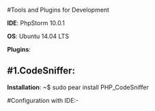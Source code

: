 #Tools and Plugins for Development

**IDE**: PhpStorm 10.0.1

**OS**: Ubuntu 14.04 LTS

**Plugins**:

#1.CodeSniffer:
--------------

**Installation**: ~$ sudo pear install PHP_CodeSniffer

#Configuration with IDE:-
